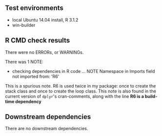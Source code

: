 ## Test environments
* local Ubuntu 14.04 install, R 3.1.2
* win-builder

## R CMD check results
There were no ERRORs, or WARNINGs.

There was 1 NOTE:
  
  * checking dependencies in R code ... NOTE
Namespace in Imports field not imported from: 'R6'

This is a spurious note. R6 is used twice in my package: once to create the stack class and once to create the loop class. This note is also found in the current version of `dplyr`'s cran-comments, along with the line **R6 is a build-time dependency** 

## Downstream dependencies
There are no downstream dependencies.